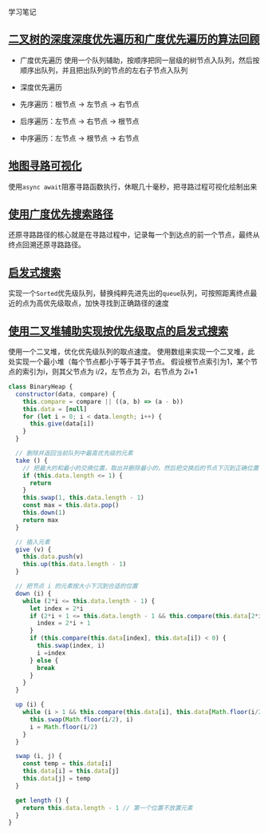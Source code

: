 学习笔记

## [二叉树的深度深度优先遍历和广度优先遍历的算法回顾](./TreeTraversal/index.js)

* 广度优先遍历
使用一个队列辅助，按顺序把同一层级的树节点入队列，然后按顺序出队列，并且把出队列的节点的左右子节点入队列

* 深度优先遍历
 * 先序遍历：根节点 → 左节点 → 右节点
 * 后序遍历：左节点 → 右节点 → 根节点
 * 中序遍历：左节点 → 根节点 → 右节点

## [地图寻路可视化](./FindPath/async_show.html)
使用`async await`阻塞寻路函数执行，休眠几十毫秒，把寻路过程可视化绘制出来

## [使用广度优先搜索路径](./FindPath/get_path.html)
还原寻路路径的核心就是在寻路过程中，记录每一个到达点的前一个节点，最终从终点回溯还原寻路路径。

## [启发式搜索](./FindPath/smart_search.html)
实现一个`Sorted`优先级队列，替换纯粹先进先出的`queue`队列，可按照距离终点最近的点为高优先级取点，加快寻找到正确路径的速度

## [使用二叉堆辅助实现按优先级取点的启发式搜索](./FindPath/binary_heap.html)
使用一个二叉堆，优化优先级队列的取点速度。
使用数组来实现一个二叉堆，此处实现一个最小堆（每个节点都小于等于其子节点。
假设根节点索引为1，某个节点的索引为i，则其父节点为 i/2，左节点为 2i，右节点为 2i+1
```javascript
class BinaryHeap {
  constructor(data, compare) {
    this.compare = compare || ((a, b) => (a - b))
    this.data = [null]
    for (let i = 0; i < data.length; i++) {
      this.give(data[i])
    }
  }

  // 删除并返回当前队列中最高优先级的元素
  take () {
    // 把最大的和最小的交换位置，取出并删除最小的，然后把交换后的节点下沉到正确位置
    if (this.data.length <= 1) {
      return
    }
    this.swap(1, this.data.length - 1)
    const max = this.data.pop()
    this.down(1)
    return max
  }

  // 插入元素
  give (v) {
    this.data.push(v)
    this.up(this.data.length - 1)
  }

  // 把节点 i 的元素按大小下沉到合适的位置
  down (i) {
    while (2*i <= this.data.length - 1) {
      let index = 2*i
      if (2*i + 1 <= this.data.length - 1 && this.compare(this.data[2*i], this.data[2*i + 1]) > 0) {
        index = 2*i + 1
      }
      if (this.compare(this.data[index], this.data[i]) < 0) {
        this.swap(index, i)
        i =index
      } else {
        break
      }
    }
  }

  up (i) {
    while (i > 1 && this.compare(this.data[i], this.data[Math.floor(i/2)]) < 0) {
      this.swap(Math.floor(i/2), i)
      i = Math.floor(i/2)
    }
  }

  swap (i, j) {
    const temp = this.data[i]
    this.data[i] = this.data[j]
    this.data[j] = temp
  }

  get length () {
    return this.data.length - 1 // 第一个位置不放置元素
  }
}

```